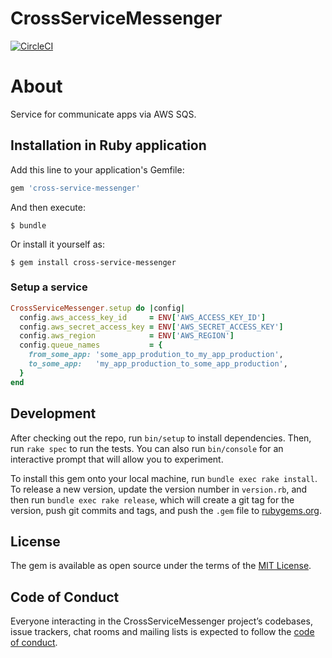 # CrossServiceMessenger

[![CircleCI](https://circleci.com/gh/Shuttlerock/cross-service-messenger.svg?style=svg)](https://circleci.com/gh/Shuttlerock/cross-service-messenger)

# About

Service for communicate apps via AWS SQS.

## Installation in Ruby application

Add this line to your application's Gemfile:

```ruby
gem 'cross-service-messenger'
```

And then execute:

    $ bundle

Or install it yourself as:

    $ gem install cross-service-messenger

### Setup a service

```ruby
CrossServiceMessenger.setup do |config|
  config.aws_access_key_id     = ENV['AWS_ACCESS_KEY_ID']
  config.aws_secret_access_key = ENV['AWS_SECRET_ACCESS_KEY']
  config.aws_region            = ENV['AWS_REGION']
  config.queue_names           = {
    from_some_app: 'some_app_prodution_to_my_app_production',
    to_some_app:   'my_app_production_to_some_app_production',
  }
end
```


## Development

After checking out the repo, run `bin/setup` to install dependencies. Then, run `rake spec` to run the tests. You can also run `bin/console` for an interactive prompt that will allow you to experiment.

To install this gem onto your local machine, run `bundle exec rake install`. To release a new version, update the version number in `version.rb`, and then run `bundle exec rake release`, which will create a git tag for the version, push git commits and tags, and push the `.gem` file to [rubygems.org](https://rubygems.org).

## License

The gem is available as open source under the terms of the [MIT License](https://opensource.org/licenses/MIT).

## Code of Conduct

Everyone interacting in the CrossServiceMessenger project’s codebases, issue trackers, chat rooms and mailing lists is expected to follow the [code of conduct](https://github.com/Shuttlerock/cross-service-messenger/blob/master/CODE_OF_CONDUCT.md).
